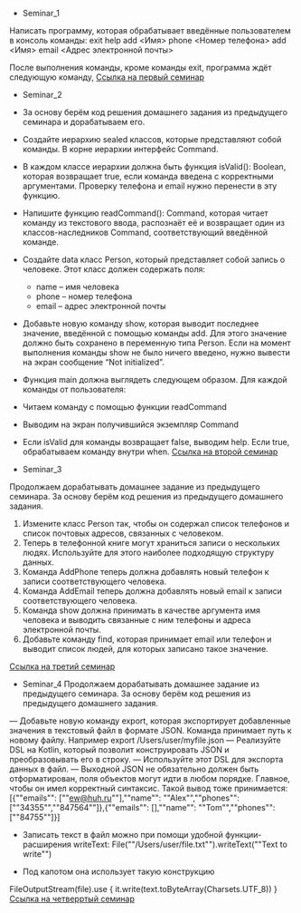  * Seminar_1

Написать программу, которая обрабатывает введённые пользователем в консоль команды:
exit
help
add <Имя> phone <Номер телефона>
add <Имя> email <Адрес электронной почты>

После выполнения команды, кроме команды exit, программа ждёт следующую команду,
[Ссылка на первый семинар](https://github.com/Kingofhell1/KotlinEnvironment/blob/main/src/main/kotlin/KotlinEnvironmentLesson1/Main.kt)

 * Seminar_2

- За основу берём код решения домашнего задания из предыдущего семинара и дорабатываем его.

- Создайте иерархию sealed классов, которые представляют собой команды. В корне иерархии интерфейс Command.
- В каждом классе иерархии должна быть функция isValid(): Boolean, которая возвращает true, если команда введена с корректными аргументами. Проверку телефона и email нужно перенести в эту функцию.
- Напишите функцию readCommand(): Command, которая читает команду из текстового ввода, распознаёт её и возвращает один из классов-наследников Command, соответствующий введённой команде.
- Создайте data класс Person, который представляет собой запись о человеке. Этот класс должен содержать поля:
    * name – имя человека
    * phone – номер телефона
    * email – адрес электронной почты
- Добавьте новую команду show, которая выводит последнее значение, введённой с помощью команды add. Для этого значение должно быть сохранено в переменную типа Person. Если на момент выполнения команды show не было ничего введено, нужно вывести на экран сообщение “Not initialized”.
- Функция main должна выглядеть следующем образом. Для каждой команды от пользователя:
- Читаем команду с помощью функции readCommand
- Выводим на экран получившийся экземпляр Command
- Если isValid для команды возвращает false, выводим help. Если true, обрабатываем команду внутри when.
[Ссылка на второй семинар](https://github.com/Kingofhell1/KotlinEnvironment/tree/main/src/main/kotlin/KotlinEnvironmentLesson2)

 * Seminar_3

Продолжаем дорабатывать домашнее задание из предыдущего семинара. За основу берём код решения из предыдущего домашнего задания.

1. Измените класс Person так, чтобы он содержал список телефонов и список почтовых адресов, связанных с человеком.
2. Теперь в телефонной книге могут храниться записи о нескольких людях. Используйте для этого наиболее подходящую структуру данных.
3. Команда AddPhone теперь должна добавлять новый телефон к записи соответствующего человека.
4. Команда AddEmail теперь должна добавлять новый email к записи соответствующего человека.
5. Команда show должна принимать в качестве аргумента имя человека и выводить связанные с ним телефоны и адреса электронной почты.
6. Добавьте команду find, которая принимает email или телефон и выводит список людей, для которых записано такое значение.

[Ссылка на третий семинар](https://github.com/Kingofhell1/KotlinEnvironment/tree/main/src/main/kotlin/KotlinEnvironmentLesson3)

 * Seminar_4
   Продолжаем дорабатывать домашнее задание из предыдущего семинара. За основу берём код решения из предыдущего домашнего задания.

— Добавьте новую команду export, которая экспортирует добавленные значения в текстовый файл в формате JSON. Команда принимает путь к новому файлу. Например
export /Users/user/myfile.json
— Реализуйте DSL на Kotlin, который позволит конструировать JSON и преобразовывать его в строку.
— Используйте этот DSL для экспорта данных в файл.
— Выходной JSON не обязательно должен быть отформатирован, поля объектов могут идти в любом порядке. Главное, чтобы он имел корректный синтаксис. Такой вывод тоже принимается:
[{""emails"": [""ew@huh.ru""],""name"": ""Alex"",""phones"": [""34355"",""847564""]},{""emails"": [],""name"": ""Tom"",""phones"": [""84755""]}]

- Записать текст в файл можно при помощи удобной функции-расширения writeText:
File(""/Users/user/file.txt"").writeText(""Text to write"")

- Под капотом она использует такую конструкцию


FileOutputStream(file).use {
it.write(text.toByteArray(Charsets.UTF_8))
}
[Ссылка на четверртый семинар](https://github.com/Kingofhell1/KotlinEnvironment/tree/main/src/main/kotlin/KotlinEnvironmentLesson4)